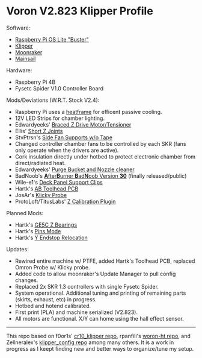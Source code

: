 # Voron V2.823 Klipper Profile

Software:
- [Raspberry Pi OS Lite "Buster"](https://www.raspberrypi.org/software/operating-systems/#raspberry-pi-os-32-bit)
- [Klipper](https://github.com/KevinOConnor/klipper)
- [Moonraker](https://github.com/Arksine/moonraker)
- [Mainsail](https://github.com/meteyou/mainsail)

Hardware:
- Raspberry Pi 4B
- Fysetc Spider V1.0 Controller Board

Mods/Deviations (W.R.T. Stock V2.4):
- Raspberry Pi uses a [heatframe](https://smile.amazon.com/gp/product/B085XPHY77) for efficent passive cooling.
- 12V LED Strips for chamber lighting.
- Edwardyeeks' [Braced Z Drive Motor/Tensioner](https://github.com/VoronDesign/VoronUsers/tree/master/printer_mods/edwardyeeks/V2.4_z_drive_motor_tensioner_mod)
- Ellis' [Short Z Joints](https://github.com/VoronDesign/VoronUsers/tree/master/printer_mods/Ellis/Short_Z_Joints)
- StvPtrsn's [Side Fan Supports w/o Tape](https://github.com/VoronDesign/VoronUsers/tree/master/printer_mods/StvPtrsn/Side_Fan_Support_No_Tape)
- Changed controller chamber fans to be controlled by each SKR (fans only operate when the drivers are active).
- Cork insulation directly under hotbed to protect electronic chamber from direct/radiated heat.
- Edwardyeeks' [Purge Bucket and Nozzle cleaner](https://github.com/VoronDesign/VoronUsers/tree/master/printer_mods/edwardyeeks/Decontaminator_Purge_Bucket_&_Nozzle_Scrubber)
- BadNoob's [**A**fter**B**urner **B**ad**N**oob Version **30**](https://github.com/VoronDesign/VoronUsers/pull/302) (finally released/public)
- Wile-e1's [Deck Panel Support Clips](https://github.com/VoronDesign/VoronUsers/tree/master/printer_mods/wile-e1/Deck_Panel_Support_Clips)
- Hartk's [AB Toolhead PCB](https://github.com/hartk1213/MISC/tree/main/PCBs/Afterburner_Toolhead_PCB)
- JosAr's [Klicky Probe](https://github.com/VoronDesign/VoronUsers/tree/master/printer_mods/JosAr/Klicky-Probe)
- ProtoLoft/TitusLabs' [Z Calibration Plugin](https://github.com/protoloft/klipper_z_calibration)

Planned Mods:
- Hartk's [GE5C Z Bearings](https://github.com/hartk1213/MISC/tree/main/Voron%20Mods/Voron%202/2.4/Voron2.4_GE5C)
- Hartk's [Pins Mode](https://github.com/hartk1213/MISC/tree/main/Voron%20Mods/Voron%202/2.4/Voron2.4_Pins_Mod)
- Hartk's [Y Endstop Relocation](https://github.com/hartk1213/MISC/tree/main/Voron%20Mods/Voron%202/2.4/Voron2.4_Y_Endstop_Relocation)

Updates:
- Rewired entire machine w/ PTFE, added Hartk's Toolhead PCB, replaced Omron Probe w/ Klicky probe.
- Added code to allow moonraker's Update Manager to pull config changes.
- Replaced 2x SKR 1.3 controllers with single Fysetc Spider.
- System operational. Additional tuning and printing of remaining parts (skirts, exhaust, etc) in progress.
- Hotbed and hotend calibrated.
- First print (PLA) and machine serialized (V2.823).
- All motors are functional. X/Y can home using the hall effect sensor.

- - - 
This repo based on f0or1s' [cr10_klipper repo](http://github.com/fl0r1s/cr10_klipper), rpanfili's [woron-ht repo](http://github.com/rpanfili/voron-ht), and Zellneralex's [klipper_config repo](http://github.com/zellneralex/klipper_config) among many others.
It is a work in progress as I keept finding new and better ways to organize/tune my setup.
